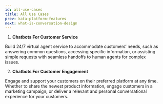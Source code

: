 ```yaml
---
id: all-use-cases
title: All Use Cases
prev: kata-platform-features
next: what-is-conversation-design
---
```


1. **Chatbots For Customer Service**

Build 24/7 virtual agent service to accommodate customers’ needs, such as answering common questions, accessing specific information, or assisting simple requests with seamless handoffs to human agents for complex issues.

2. **Chatbots For Customer Engagement**

Engage and support your customers on their preferred platform at any time. Whether to share the newest product information, engage customers in a marketing campaign, or deliver a relevant and personal conversational experience for your customers.
